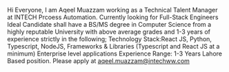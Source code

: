 Hi Everyone, I am Aqeel Muazzam working as a Technical Talent Manager at INTECH Prcoess Automation. 
Currently looking for Full-Stack Engineers 
Ideal Candidate shall have a BS/MS degree in Computer Science from a highly reputable University with above average grades and 1-3 years of experience strictly in the following;
Technology Stack:React JS, Python, Typescript, NodeJS, Frameworks & Libraries (Typescript and React JS at a minimum)
Enterprise level applications
Experience Range: 1-3 Years
Lahore Based position. 
Please apply at aqeel.muazzam@intechww.com

